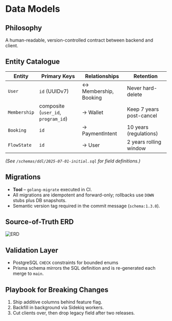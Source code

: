 <!-- docs/Data-Models.md -->

# Data Models

## Philosophy
A human-readable, version-controlled contract between backend and client.

## Entity Catalogue
| Entity | Primary Keys | Relationships | Retention |
|--------|--------------|---------------|-----------|
| `User` | `id` (UUIDv7) | ↔ Membership, Booking | Never hard-delete |
| `Membership` | composite (`user_id`, `program_id`) | → Wallet | Keep 7 years post-cancel |
| `Booking` | `id` | → PaymentIntent | 10 years (regulations) |
| `FlowState` | `id` | → User | 2 years rolling window |

_(See `/schemas/ddl/2025-07-01-initial.sql` for field definitions.)_

## Migrations
* **Tool** – `golang-migrate` executed in CI.  
* All migrations are idempotent and forward-only; rollbacks use `DOWN` stubs plus DB snapshots.  
* Semantic version tag required in the commit message (`schema:1.3.0`).

## Source-of-Truth ERD
![ERD](../diagrams/erd-haevn-v1.png)  

## Validation Layer
* PostgreSQL `CHECK` constraints for bounded enums  
* Prisma schema mirrors the SQL definition and is re-generated each merge to `main`.

## Playbook for Breaking Changes
1. Ship additive columns behind feature flag.  
2. Backfill in background via Sidekiq workers.  
3. Cut clients over, then drop legacy field after two releases.
